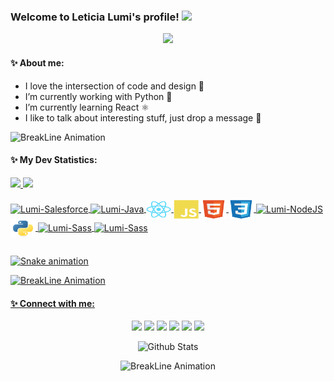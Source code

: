 <h3 align="left">
  Welcome to Leticia Lumi's profile!
  <img src="https://media.giphy.com/media/hvRJCLFzcasrR4ia7z/giphy.gif" width="28">
</h3>

<p align="center">
  <a href="https://github.com/letnagao/readme-typing-svg"><img src="https://readme-typing-svg.herokuapp.com/?lines=Software%20Engineer%20Analyst;Student%20and%20Developer;Always%20learning%20new%20things&font=Fira%20Code&center=true&width=420&height=45&color=1a59e0&vCenter=true&size=20"></a>
</p>

<h4 align="left">
  ✨ About me:
</h4>

-  I love the intersection of code and design 💖
-  I’m currently working with Python 🐍 
-  I’m currently learning React ⚛️ 
-  I like to talk about interesting stuff, just drop a message 👋 

  
![BreakLine Animation](https://user-images.githubusercontent.com/73097560/115834477-dbab4500-a447-11eb-908a-139a6edaec5c.gif)  
<h4> ✨ My Dev Statistics: </h4>
<div align="left">
  <a href="https://github.com/letnagao">
  <img height="150em" src="https://github-readme-stats.vercel.app/api?username=letnagao&show_icons=true&theme=github_dark&hide_border=1&include_all_commits=true&count_private=true"/>
  <img height="150em" src="https://github-readme-stats.vercel.app/api/top-langs/?username=letnagao&layout=compact&theme=github_dark&hide_border=1"/>
</div>
  
<div style="display: inline_block"><br>
  <img align="center" alt="Lumi-Salesforce" height="30" width="40" src="https://cdn.jsdelivr.net/gh/devicons/devicon/icons/salesforce/salesforce-original.svg"> 
  <img align="center" alt="Lumi-Java" height="30" width="40" src="https://cdn.jsdelivr.net/gh/devicons/devicon/icons/java/java-original.svg" />
  <img align="center" alt="Lumi-React" height="30" width="40" src="https://raw.githubusercontent.com/devicons/devicon/master/icons/react/react-original.svg">
  <img align="center" alt="Lumi-Js" height="30" width="40" src="https://raw.githubusercontent.com/devicons/devicon/master/icons/javascript/javascript-plain.svg">
  <link rel="stylesheet" href="https://cdn.jsdelivr.net/gh/devicons/devicon@v2.15.1/devicon.min.css"> 
  <img align="center" alt="Lumi-HTML" height="30" width="40" src="https://raw.githubusercontent.com/devicons/devicon/master/icons/html5/html5-original.svg">
  <img align="center" alt="Lumi-CSS" height="30" width="40" src="https://raw.githubusercontent.com/devicons/devicon/master/icons/css3/css3-original.svg">
  <img align="center" alt="Lumi-NodeJS" height="30" width="40" src="https://cdn.jsdelivr.net/gh/devicons/devicon/icons/nodejs/nodejs-original.svg" />
  <img align="center" alt="Lumi-Python" height="30" width="40" src="https://raw.githubusercontent.com/devicons/devicon/master/icons/python/python-original.svg">  
  <img align="center" alt="Lumi-Sass" height="30" width="40" src="https://cdn.jsdelivr.net/gh/devicons/devicon/icons/sass/sass-original.svg" />
  <img align="center" alt="Lumi-Sass" height="30" width="40" src="https://cdn.jsdelivr.net/gh/devicons/devicon/icons/babel/babel-original.svg" />
  
  ##
 
<div> 
   
  ![Snake animation](https://github.com/letnagao/letnagao/blob/output/github-contribution-grid-snake.svg)
  
</div>
  
![BreakLine Animation](https://user-images.githubusercontent.com/73097560/115834477-dbab4500-a447-11eb-908a-139a6edaec5c.gif)  
  
<h4 align="left">
  ✨ Connect with me:
</h4>
<div style="display: inline_block" align="center">
  <a href="https://www.linkedin.com/in/leticialnagao" target="_blank"><img src="https://img.shields.io/badge/-LinkedIn-%230077B5?style=for-the-badge&logo=linkedin&logoColor=white" target="_blank"></a> 
  <a href ="mailto:lu.nagao021@gmail.com" target="_blank"><img src="https://img.shields.io/badge/-Gmail-%23333?style=for-the-badge&logo=gmail&logoColor=white" target="_blank"></a>
  <a href="https://instagram.com/lu.nagao/" target="_blank"><img src="https://img.shields.io/badge/-Instagram-%23E4405F?style=for-the-badge&logo=instagram&logoColor=white" target="_blank"></a>
  <a href="https://open.spotify.com/user/shion" target="_blank"><img src="https://img.shields.io/badge/Spotify-1ED760?&style=for-the-badge&logo=spotify&logoColor=white" target="_blank"></a>
 	<a href="https://www.twitch.tv/koiink" target="_blank"><img src="https://img.shields.io/badge/Twitch-9146FF?style=for-the-badge&logo=twitch&logoColor=white" target="_blank"></a>
 <a href="https://discord.gg/nr6XFBu3" target="_blank"><img src="https://img.shields.io/badge/Discord-7289DA?style=for-the-badge&logo=discord&logoColor=white" target="_blank"></a>    

  
  <p>
     <img src="https://raw.githubusercontent.com/bornmay/bornmay/Update/svg/Bottom.svg" alt="Github Stats" />
  </p>

![BreakLine Animation](https://user-images.githubusercontent.com/73097560/115834477-dbab4500-a447-11eb-908a-139a6edaec5c.gif)
